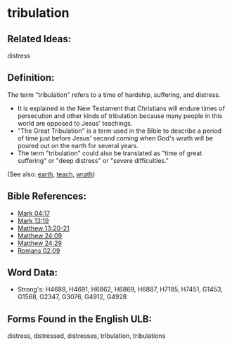 # tribulation

## Related Ideas:

distress


## Definition:

The term "tribulation" refers to a time of hardship, suffering, and distress.

* It is explained in the New Testament that Christians will endure times of persecution and other kinds of tribulation because many people in this world are opposed to Jesus' teachings.
* "The Great Tribulation" is a term used in the Bible to describe a period of time just before Jesus' second coming when God's wrath will be poured out on the earth for several years.
* The term "tribulation" could also be translated as "time of great suffering" or "deep distress" or "severe difficulties."

(See also: [earth](../other/earth.md), [teach](../other/teach.md), [wrath](../kt/wrath.md))

## Bible References:

* [Mark 04:17](rc://en/tn/help/mrk/04/17)
* [Mark 13:19](rc://en/tn/help/mrk/13/19)
* [Matthew 13:20-21](rc://en/tn/help/mat/13/20)
* [Matthew 24:09](rc://en/tn/help/mat/24/09)
* [Matthew 24:29](rc://en/tn/help/mat/24/29)
* [Romans 02:09](rc://en/tn/help/rom/02/09)

## Word Data:

* Strong's: H4689, H4691, H6862, H6869, H6887, H7185, H7451, G1453, G1568, G2347, G3076, G4912, G4928

## Forms Found in the English ULB:

distress, distressed, distresses, tribulation, tribulations


